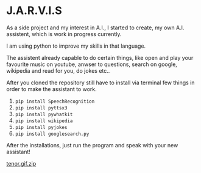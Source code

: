 # J.A.R.V.I.S

As a side project and my interest in A.I., I started to create, my own A.I. assistent, which is work in progress currently.

I am using python to improve my skills in that language.

The assistent already capable to do certain things, like open and play your favourite music on youtube, anwser to questions,
search on google, wikipedia and read for you, do jokes etc..

After you cloned the repository still have to install via terminal few things
in order to make the assistant to work.

1. `pip install SpeechRecognition`
2. `pip install pyttsx3`
3. `pip install pywhatkit`
4. `pip install wikipedia`
5. `pip install pyjokes`
6. `pip install googlesearch.py`

After the installations, just run the program and speak with your new assistant!

[tenor.gif.zip](https://github.com/mobahug/J.A.R.V.I.S/files/7869252/tenor.gif.zip)
